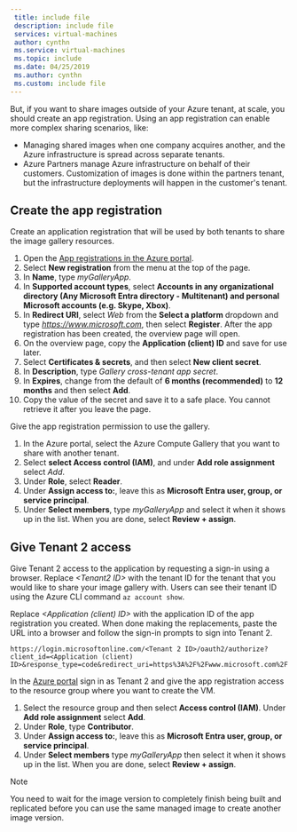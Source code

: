 ```yaml
---
 title: include file
 description: include file
 services: virtual-machines
 author: cynthn
 ms.service: virtual-machines
 ms.topic: include
 ms.date: 04/25/2019
 ms.author: cynthn
 ms.custom: include file
---
```



But, if you want to share images outside of your Azure tenant, at scale, you should create an app registration.  Using an app registration can enable more complex sharing scenarios, like:

* Managing shared images when one company acquires another, and the Azure infrastructure is spread across separate tenants. 
* Azure Partners manage Azure infrastructure on behalf of their customers. Customization of images is done within the partners tenant, but the infrastructure deployments will happen in the customer's tenant. 


## Create the app registration

Create an application registration that will be used by both tenants to share the image gallery resources.
1. Open the [App registrations in the Azure portal](https://portal.azure.com/#blade/Microsoft_AAD_RegisteredApps/ApplicationsListBlade/quickStartType//sourceType/).    
1. Select **New registration** from the menu at the top of the page.
1. In **Name**, type *myGalleryApp*.
1. In **Supported account types**, select **Accounts in any organizational directory (Any Microsoft Entra directory - Multitenant) and personal Microsoft accounts (e.g. Skype, Xbox)**.
1. In **Redirect URI**, select *Web* from the **Select a platform** dropdown and type *https://www.microsoft.com*, then select **Register**. After the app registration has been created, the overview page will open.
1. On the overview page, copy the **Application (client) ID** and save for use later.   
1. Select **Certificates & secrets**, and then select **New client secret**.
1. In **Description**, type *Gallery cross-tenant app secret*.
1. In **Expires**, change from the default of **6 months (recommended)** to **12 months** and then select **Add**.
1. Copy the value of the secret and save it to a safe place. You cannot retrieve it after you leave the page.


Give the app registration permission to use the gallery.
1. In the Azure portal, select the Azure Compute Gallery that you want to share with another tenant.
1. Select **select Access control (IAM)**, and under **Add role assignment** select *Add*. 
1. Under **Role**, select **Reader**.
1. Under **Assign access to:**, leave this as **Microsoft Entra user, group, or service principal**.
1. Under **Select members**, type *myGalleryApp* and select it when it shows up in the list. When you are done, select **Review + assign**.


## Give Tenant 2 access

Give Tenant 2 access to the application by requesting a sign-in using a browser. Replace *\<Tenant2 ID>* with the tenant ID for the tenant that you would like to share your image gallery with. Users can see their tenant ID using the Azure CLI command `az account show`. 

Replace *\<Application (client) ID>* with the application ID of the app registration you created. When done making the replacements, paste the URL into a browser and follow the sign-in prompts to sign into Tenant 2.

```
https://login.microsoftonline.com/<Tenant 2 ID>/oauth2/authorize?client_id=<Application (client) ID>&response_type=code&redirect_uri=https%3A%2F%2Fwww.microsoft.com%2F 
```

In the [Azure portal](https://portal.azure.com) sign in as Tenant 2 and give the app registration access to the resource group where you want to create the VM.

1. Select the resource group and then select **Access control (IAM)**. Under **Add role assignment** select **Add**. 
1. Under **Role**, type **Contributor**.
1. Under **Assign access to:**, leave this as **Microsoft Entra user, group, or service principal**.
1. Under **Select members** type *myGalleryApp* then select it when it shows up in the list. When you are done, select **Review + assign**.

> [!NOTE]
> You need to wait for the image version to completely finish being built and replicated before you can use the same managed image to create another image version.
